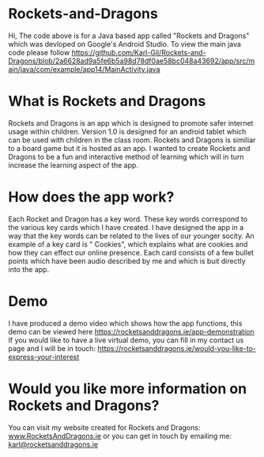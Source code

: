 # Rockets-and-Dragons
Hi, The code above is for a Java based app called "Rockets and Dragons" which was devloped on Google's Android Studio.
To view the main java code please follow https://github.com/Karl-Gil/Rockets-and-Dragons/blob/2a6628ad9a5fe6b5a98d78df0ae58bc048a43692/app/src/main/java/com/example/app14/MainActivity.java 


# What is Rockets and Dragons
Rockets and Dragons is an app which is designed to promote safer internet usage within children. Version 1.0 is designed for an android tablet which can be used with children in the class room. Rockets and Dragons is similiar to a board game but it is hosted as an app. I wanted to create Rockets and Dragons to be a fun and interactive method of learning which will in turn increase the learning aspect of the app.


# How does the app work?
Each Rocket and Dragon has a key word. These key words correspond to the various key cards which I have created. I have designed the app in a way that the key words can be related to the lives of our younger socity. An example of a key card is " Cookies", which explains what are cookies and how they can effect our online presence. Each card consists of a few bullet points which have been audio described by me and which is buit directly into the app.

# Demo
I have produced a demo video which shows how the app functions, this demo can be viewed here https://rocketsanddragons.ie/app-demonstration
If you would like to have a live virtual demo, you can fill in my contact us page and I will be in touch: https://rocketsanddragons.ie/would-you-like-to-express-your-interest


# Would you like more information on Rockets and Dragons?
You can visit my website created for Rockets and Dragons: www.RocketsAndDragons.ie or you can get in touch by emailing me: karl@rocketsanddragons.ie 
